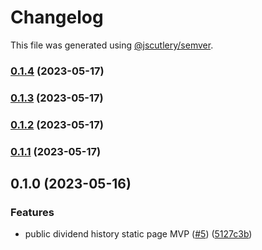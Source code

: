 # Changelog

This file was generated using [@jscutlery/semver](https://github.com/jscutlery/semver).

### [0.1.4](https://github.com/clayton-duarte/amalg/compare/page-decorators-0.1.3...page-decorators-0.1.4) (2023-05-17)

### [0.1.3](https://github.com/clayton-duarte/amalg/compare/page-decorators-0.1.2...page-decorators-0.1.3) (2023-05-17)

### [0.1.2](https://github.com/clayton-duarte/amalg/compare/page-decorators-0.1.1...page-decorators-0.1.2) (2023-05-17)

### [0.1.1](https://github.com/clayton-duarte/amalg/compare/page-decorators-0.1.0...page-decorators-0.1.1) (2023-05-17)

## 0.1.0 (2023-05-16)


### Features

* public dividend history static page MVP ([#5](https://github.com/clayton-duarte/amalg/issues/5)) ([5127c3b](https://github.com/clayton-duarte/amalg/commit/5127c3bb37c9d34615e87ce4e511d3a4f4a5eda7))
